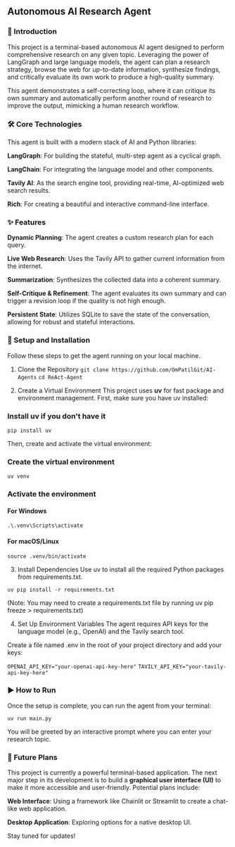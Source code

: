 ## Autonomous AI Research Agent
### 📖 Introduction
This project is a terminal-based autonomous AI agent designed to perform comprehensive research on any given topic. Leveraging the power of LangGraph and large language models, the agent can plan a research strategy, browse the web for up-to-date information, synthesize findings, and critically evaluate its own work to produce a high-quality summary.

This agent demonstrates a self-correcting loop, where it can critique its own summary and automatically perform another round of research to improve the output, mimicking a human research workflow.

### 🛠️ Core Technologies
This agent is built with a modern stack of AI and Python libraries:

**LangGraph**: For building the stateful, multi-step agent as a cyclical graph.

**LangChain**: For integrating the language model and other components.

**Tavily AI**: As the search engine tool, providing real-time, AI-optimized web search results.

**Rich**: For creating a beautiful and interactive command-line interface.

### ✨ Features
**Dynamic Planning**: The agent creates a custom research plan for each query.

**Live Web Research**: Uses the Tavily API to gather current information from the internet.

**Summarization**: Synthesizes the collected data into a coherent summary.

**Self-Critique & Refinement**: The agent evaluates its own summary and can trigger a revision loop if the quality is not high enough.

**Persistent State**: Utilizes SQLite to save the state of the conversation, allowing for robust and stateful interactions.

### 🚀 Setup and Installation
Follow these steps to get the agent running on your local machine.

1. Clone the Repository
`git clone https://github.com/OmPatilGit/AI-Agents`
`cd ReAct-Agent`

2. Create a Virtual Environment
This project uses **uv** for fast package and environment management. First, make sure you have uv installed:

### Install uv if you don't have it
`pip install uv`

Then, create and activate the virtual environment:

### Create the virtual environment
`uv venv`

### Activate the environment
#### For Windows
`.\.venv\Scripts\activate`
#### For macOS/Linux
`source .venv/bin/activate`

3. Install Dependencies
Use uv to install all the required Python packages from requirements.txt.

`uv pip install -r requirements.txt`

(Note: You may need to create a requirements.txt file by running uv pip freeze > requirements.txt)

4. Set Up Environment Variables
The agent requires API keys for the language model (e.g., OpenAI) and the Tavily search tool.

Create a file named .env in the root of your project directory and add your keys:

`OPENAI_API_KEY="your-openai-api-key-here"`
`TAVILY_API_KEY="your-tavily-api-key-here"`

### ▶️ How to Run
Once the setup is complete, you can run the agent from your terminal:

`uv run main.py`

You will be greeted by an interactive prompt where you can enter your research topic.

### 🔮 Future Plans
This project is currently a powerful terminal-based application. The next major step in its development is to build a **graphical user interface (UI)** to make it more accessible and user-friendly. Potential plans include:

**Web Interface**: Using a framework like Chainlit or Streamlit to create a chat-like web application.

**Desktop Application**: Exploring options for a native desktop UI.

Stay tuned for updates!
